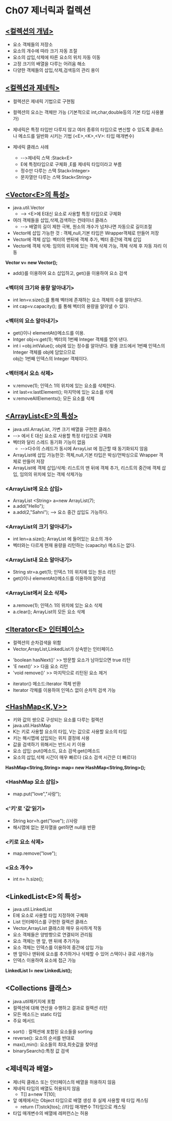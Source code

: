 # Ch07 제너릭과 컬렉션

## <u><컬렉션의 개념></u>
 
- 요소 객체들의 저장소
- 요소의 개수에 따라 크기 자동 조절
- 요소의 삽입,삭제에 따른 요소의 위치 자동 이동
- 고정 크기의 배열을 다루는 어려움 해소
- 다양한 객체들의 삽입,삭제,검색등의 관리 용이

## <u><컬렉션과 제네릭></u>
 
- 컬렉션은 제네릭 기법으로 구현됨
- 컬렉션의 요소는 객체만 가능 (기본적으로 int,char,double등의 기본 타입 사용불가)
- 제네릭은 특정 타입만 다루지 않고 여러 종류의 타입으로 변신할 수 있도록 클래스나 메소드를 일반화 시키는 기법 (\<E\>,\<K\>,\<V\>: 타입 매개변수)

- 제네릭 클래스 사례
  - -->제네릭 스택 :Stack\<E\> 
  -  E에 특정타입으로 구체화 ,E를 제네릭 타입이라고 부름
  - 정수만 다루는 스택 Stack\<Integer\>
  - 문자열만 다루는 스택 Stack\<String\>



 ## <u><Vector\<E\>의 특성></u>
 
- java.util.Vector
  - --> \<E\>에 E대신 요소로 사용할 특정 타입으로 구체화
- 여러 객체들을 삽입,삭제,검색하는 컨테이너 클래스
  - --> 배열의 길이 제한 극복, 원소의 개수가 넘처나면 자동으로 길이조절
- Vector에 삽입 가능한 것 : 객체,null,기본 타입은 Wrapper객체로 만들어 저장
- Vector에 객체 삽입: 벡터의 맨뒤에 객체 추가, 벡터 중간에 객체 삽입
- Vector에 객체 삭제: 임의의 위치에 있는 객체 삭제 가능, 객체 삭제 후 자동 자리 이동 

**Vector <Integer> v= new Vector<Integer>();**

- add()를 이용하여 요소 삽입하고, get()을 이용하여 요소 검색


### <벡터의 크기와 용량 알아내기>
- int len=v.size();를 통해 벡터에 존재하는 요소 객체의 수를 알아낸다.
- int cap=v.capacity(); 를 통해 벡터의 용량을 알아낼 수 있다.

### <벡터의 요소 알아내기>

- get()이나 elementAt()메소드를 이용.
- Intger obj=v.get(1); 벡터의 1번째 Integer 객체를 얻어 낸다.
- int i =obj.intValue();  obj에 있는 정수를 알아낸다. 윗줄 코드에서 1번째 인덱스의 Integer 객체를 obj에 담았으므로
 <br>obj는 1번째 인덱스의 Integer 객체이다.</br>

### <벡터에서 요소 삭제>

- v.remove(1); 인덱스 1의 위치에 있는 요소를 삭제한다.
- int last=v.lastElement(); 마지막에 있는 요소를 삭제
- v.removeAllElements(); 모든 요소를 삭제 



## <u><ArrayList\<E\>의 특성></u>

- java.util.ArrayList, 가변 크기 배열을 구현한 클래스
 - --> <E>에서 E 대신 요소로 사용할 특정 타입으로 구체화
- 벡터와 달리 스레드 동기화 기능이 없음 
  - -->다수의 스레드가 동시에 ArrayList 에 접근할 때 동기화되지 않음 
- ArrayList에 삽입 가능한것: 객체,null,기본 타입은 박싱/언박싱으로 Wrapper 객체로 만들어 저장
- ArrayList에 객체 삽입/삭제: 리스트의 맨 뒤에 객체 추가, 리스트의 중간에 객체 삽입, 임의의 위치에 있는 객체 삭제가능

### <ArrayList에 요소 삽입>
- ArrayList \<String\> a=new ArrayList<String>(7);
- a.add("Hello");
- a.add(2,"Sahni"); --> 요소 중간 삽입도 가능하다.

### <ArrayList의 크기 알아내기>
- int len=a.size(); ArrayList 에 들어있는 요소의 개수 
- 벡터와는 다르게 현재 용량을 리턴하는 (capacity) 메소드는 없다.

### <ArrayList내 요소 알아내기>
- String str=a.get(1); 인덱스 1의 위치에 있는 원소 리턴 
- get()이나 elementAt()메소드를 이용하여 알아냄

### <ArrayList에서 요소 삭제>
- a.remove(1); 인덱스 1의 위치에 있는 요소 삭제
- a.clear(); ArrayList의 모든 요소 삭제 



## <u><Iterator\<E\> 인터페이스></u>

- 컬렉션의 순차검색을 위함
- Vector<E>,ArrayList<E>,LinkedList<E>가 상속받는 인터페이스

 + 'boolean hasNext()' >> 방문할 요소가 남아있으면 true 리턴 
 + 'E next()' >>	다음 요소 리턴 
 + 'void remove()' >>  마지막으로 리턴된 요소 제거 

- iterator() 메소드:Iterator 객체 반환
- Iterator 갹체를 이용하여 인덱스 없이 순차적 검색 가능




## <u><HashMap\<K,V\>></u>

- 키와 값의 쌍으로 구성되는 요소를 다루는 컬렉션
- java.util.HashMap
- K는 키로 사용할 요소의 타입, V는 값으로 사용할 요소의 타입
- 키는 해시맵에 삽입되는 위치 결정에 사용
- 값을 검색하기 위해서는 반드시 키 이용
- 요소 삽입: put()메소드, 요소 검색:get()메소드
- 요소의 삽입,삭제 시간이 매우 빠르다 (요소 검색 시간은 더 빠르다)

**HashMap<String,String> map= new HashMap<String,String>();**

### <HashMap 요소 삽입>

- map.put("love","사랑");

### <'키'로 '값'읽기>

- String kor=h.get("love"); //사랑
- 해시맵에 없는 문자열을 get하면 null을 반환

### <키로 요소 삭제>

- map.remove("love");

### <요소 개수>

- int n= h.size(); 



## <LinkedList\<E\>의 특성>
 
- java.util.LinkedList
- E에 요소로 사용할 타입 지정하여 구체화
- List 인터페이스를 구현한 컬렉션 클래스
- Vector,ArrayList 클래스와 매우 유사하게 작동
- 요소 객체들은 양방향으로 연결되어 관리됨
- 요소 객체는 맨 앞, 맨 뒤에 추가가능
- 요소 객체는 인덱스를 이용하여 중간에 삽입 가능
- 맨 앞이나 맨뒤에 요소를 추가하거나 삭제할 수 있어 스택이나 큐로 사용가능 
- 인덱스 이용하여 요소에 접근 가능

**LinkedList<String> I= new LinkedList<String>();**



## <Collections 클래스>

- java.util패키지에 포함
- 컬렉션에 대해 연산을 수행하고 결과로 컬렉션 리턴
- 모든 메소드는 static 타입
- 주요 메서드

+ sort() : 컬렉션에 포함된 요소들을 sorting
+ reverse(): 요소의 순서를 반대로
+ max(),min(): 요소들의 최대,최솟값을 찾아냄
+ binarySearch():특정 값 검색 



## <제네릭과 배열>
 
- 제너릭 클래스 또는 인터페이스의 배열을 허용하지 않음
- 제네릭 타입의 배열도 허용되지 않음
  -  T[] a=new T[10];
- 앞 예제에서는 Object 타입으로 배열 생성 후 실제 사용할 때 타입 캐스팅
   - return (T)stck[tos]; //타입 매개변수 T타입으로 캐스팅
- 타입 매개변수의 배열에 레퍼런스는 허용
